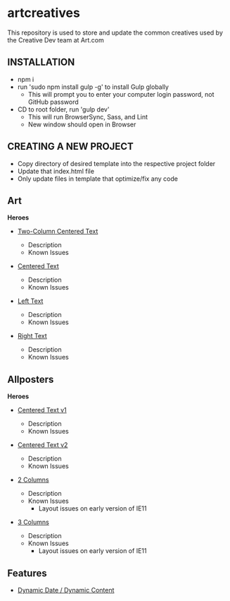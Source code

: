 # artcreatives

This repository is used to store and update the common creatives used by the Creative Dev team at Art.com

## INSTALLATION

- npm i
- run 'sudo npm install gulp -g' to install Gulp globally
  - This will prompt you to enter your computer login password, not GitHub password
- CD to root folder, run 'gulp dev'
  - This will run BrowserSync, Sass, and Lint
  - New window should open in Browser


## CREATING A NEW PROJECT

- Copy directory of desired template into the respective project folder
- Update that index.html file
- Only update files in template that optimize/fix any code


## Art

**Heroes**

  - [Two-Column Centered Text](/Art/twoColumnCenter.html)
    - Description
    - Known Issues

  - [Centered Text](/Art/centeredText.html)
  	- Description
  	- Known Issues

  - [Left Text](/Art/leftText.html)
  	- Description
  	- Known Issues

  - [Right Text](/Art/rightText.html)
  	- Description
  	- Known Issues



## Allposters

**Heroes**

  - [Centered Text v1](/Allposters/centeredText_v1.html)
  	- Description
  	- Known Issues

  - [Centered Text v2](/Allposters/centeredText_v2.html)
  	- Description
  	- Known Issues

  - [2 Columns](/Allposters/2Columns.html)
  	- Description
  	- Known Issues
  		- Layout issues on early version of IE11

  - [3 Columns](/Allposters/3Columns.html)
  	- Description
  	- Known Issues
  		- Layout issues on early version of IE11


## Features

  - [Dynamic Date / Dynamic Content](/Allposters/2Columns.html)
